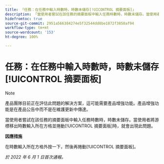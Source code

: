 ```yaml
---
title: 「任務：在任務中輸入時數時，時數未儲存[!UICONTROL 摘要面板]」
description: 「當使用者嘗試在該任務的摘要面板中輸入任務時數時，時數未儲存。當使用者將游標移出時數輸入所在方格並捲動[!UICONTROL 摘要面板]時，就會出現此問題。」
hidefromtoc: true
source-git-commit: 2951a566384274e5f32544dd8be1872f3850af94
workflow-type: tm+mt
source-wordcount: '153'
ht-degree: 100%

---
```



# 任務：在任務中輸入時數時，時數未儲存[!UICONTROL 摘要面板]

>[!NOTE]
>
>產品團隊目前正在評估此問題的解決方案，這可能需要產品增強功能。產品增強功能是在產品公告中而不是在維護更新中傳達。

當使用者嘗試在該任務的摘要面板中輸入任務時數時，時數未儲存。當使用者將游標移出時數輸入所在方格並捲動[!UICONTROL 摘要面板]時，就會出現此問題。

**因應措施**

在時數輸入所在方格外按一下，然後再捲動[!UICONTROL 摘要面板]。

_於 2022 年 6 月 1 日首次通報。_


